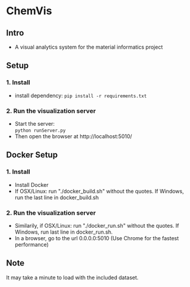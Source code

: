 # ChemVis 

## Intro
 - A visual analytics system for the material informatics project

## Setup

### 1. Install
 - install dependency:
   `pip install -r requirements.txt`

### 2. Run the visualization server
 - Start the server:  
   `python runServer.py`
 - Then open the browser at http://localhost:5010/

## Docker Setup

### 1. Install
 - Install Docker
 - If OSX/Linux: run "./docker\_build.sh" without the quotes. If Windows, run the last line in docker\_build.sh

### 2. Run the visualization server
 - Similarily, if OSX/Linux: run "./docker\_run.sh" without the quotes. If Windows, run last line in docker\_run.sh. 
 - In a browser, go to the url 0.0.0.0:5010 (Use Chrome for the fastest performance)

## Note
It may take a minute to load with the included dataset. 
